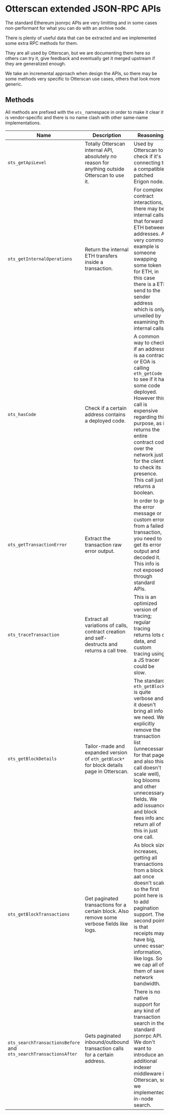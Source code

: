 # Otterscan extended JSON-RPC APIs

The standard Ethereum jsonrpc APIs are very limitting and in some cases non-performant for what you can do with an archive node.

There is plenty of useful data that can be extracted and we implemented some extra RPC methods for them.

They are all used by Otterscan, but we are documenting them here so others can try it, give feedback and eventually get it merged upstream if they are generalized enough.

We take an incremental approach when design the APIs, so there may be some methods very specific to Otterscan use cases, others that look more generic.

## Methods

All methods are prefixed with the `ots_` namespace in order to make it clear it is vendor-specific and there is no name clash with other same-name implementations.

| Name              | Description      | Reasoning |
|-------------------|------------------|-----------|
| `ots_getApiLevel`           | Totally Otterscan internal API, absolutely no reason for anything outside Otterscan to use it. | Used by Otterscan to check if it's connecting to a compatible patched Erigon node. |
| `ots_getInternalOperations` | Return the internal ETH transfers inside a transaction. | For complex contract interactions, there may be internal calls that forward ETH between addresses. A very common example is someone swapping some token for ETH, in this case there is a ETH send to the sender address which is only unveiled by examining the internal calls. |
| `ots_hasCode`               | Check if a certain address contains a deployed code. | A common way to check if an address is aa contract or EOA is calling `eth_getCode` to see if it has some code deployed. However this call is expensive regarding this purpose, as it returns the entire contract code over the network just for the client to check its presence. This call just returns a boolean. |
| `ots_getTransactionError`   | Extract the transaction raw error output. | In order to get the error message or custom error from a failed transaction, you need to get its error output and decoded it. This info is not exposed through standard APIs. |
| `ots_traceTransaction`      | Extract all variations of calls, contract creation and self-destructs and returns a call tree. | This is an optimized version of tracing; regular tracing returns lots of data, and custom tracing using a JS tracer could be slow. |
| `ots_getBlockDetails`       | Tailor-made and expanded version of `eth_getBlock*` for block details page in Otterscan. | The standard `eth_getBlock*` is quite verbose and it doesn't bring all info we need. We explicitly remove the transaction list (unnecessary for that page and also this call doesn't scale well), log blooms and other unnecessary fields. We add issuance and block fees info and return all of this in just one call. |
| `ots_getBlockTransactions`  | Get paginated transactions for a certain block. Also remove some verbose fields like logs. | As block size increases, getting all transactions from a block aat once doesn't scale, so the first point here is to add pagination support. The second point is that receipts may have big, unnec essary information, like logs. So we cap all of them of save network bandwidth. |
| `ots_searchTransactionsBefore` and `ots_searchTransactionsAfter` | Gets paginated inbound/outbound transaction calls for a certain address. | There is no native support for any kind of transaction search in the standard jsonrpc API. We don't want to introduce an additional indexer middleware in Otterscan, so we implemented in-node search. |
